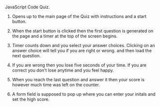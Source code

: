 


JavaScript Code Quiz.

1. Opens up to the main page of the Quiz with instructions and a start button.

2. When the start button is clicked then the first question is generated on the page and a timer at the top of the screen begins. 

3. Timer counts down and you select your answer choices. Clicking on an answer choice will tell you if you are right or wrong. and then load the next question.

4. If you are wrong then you lose five seconds of your time.  If you are correct you don't lose anytime and you feel happy. 

5. When you reach the last question and answer it then your score is however much time was left on the counter. 

6. A form field is supposed to pop up where you can enter your initals and set the high score. 


